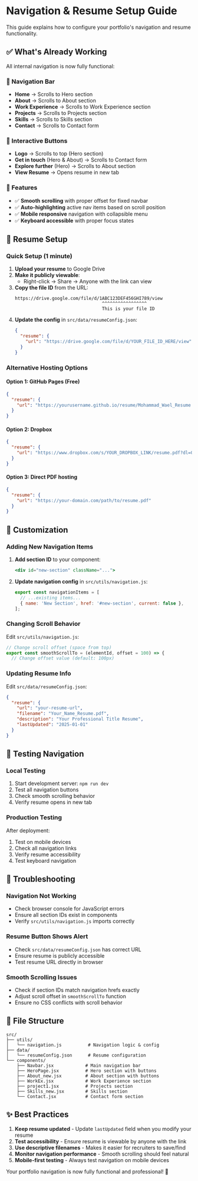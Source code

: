 # Navigation & Resume Setup Guide

This guide explains how to configure your portfolio's navigation and resume functionality.

## ✅ What's Already Working

All internal navigation is now fully functional:

### 🔗 Navigation Bar
- **Home** → Scrolls to Hero section
- **About** → Scrolls to About section  
- **Work Experience** → Scrolls to Work Experience section
- **Projects** → Scrolls to Projects section
- **Skills** → Scrolls to Skills section
- **Contact** → Scrolls to Contact form

### 🎯 Interactive Buttons
- **Logo** → Scrolls to top (Hero section)
- **Get in touch** (Hero & About) → Scrolls to Contact form
- **Explore further** (Hero) → Scrolls to About section
- **View Resume** → Opens resume in new tab

### 📱 Features
- ✅ **Smooth scrolling** with proper offset for fixed navbar
- ✅ **Auto-highlighting** active nav items based on scroll position
- ✅ **Mobile responsive** navigation with collapsible menu
- ✅ **Keyboard accessible** with proper focus states

## 📄 Resume Setup

### Quick Setup (1 minute)

1. **Upload your resume** to Google Drive
2. **Make it publicly viewable**:
   - Right-click → Share → Anyone with the link can view
3. **Copy the file ID** from the URL:
   ```
   https://drive.google.com/file/d/1ABC123DEF456GHI789/view
                                    ^^^^^^^^^^^^^^^^^
                                    This is your file ID
   ```
4. **Update the config** in `src/data/resumeConfig.json`:
   ```json
   {
     "resume": {
       "url": "https://drive.google.com/file/d/YOUR_FILE_ID_HERE/view"
     }
   }
   ```

### Alternative Hosting Options

#### Option 1: GitHub Pages (Free)
```json
{
  "resume": {
    "url": "https://yourusername.github.io/resume/Mohammad_Wael_Resume.pdf"
  }
}
```

#### Option 2: Dropbox
```json
{
  "resume": {
    "url": "https://www.dropbox.com/s/YOUR_DROPBOX_LINK/resume.pdf?dl=0"
  }
}
```

#### Option 3: Direct PDF hosting
```json
{
  "resume": {
    "url": "https://your-domain.com/path/to/resume.pdf"
  }
}
```

## 🔧 Customization

### Adding New Navigation Items

1. **Add section ID** to your component:
   ```jsx
   <div id="new-section" className="...">
   ```

2. **Update navigation config** in `src/utils/navigation.js`:
   ```javascript
   export const navigationItems = [
     // ...existing items...
     { name: 'New Section', href: '#new-section', current: false },
   ];
   ```

### Changing Scroll Behavior

Edit `src/utils/navigation.js`:
```javascript
// Change scroll offset (space from top)
export const smoothScrollTo = (elementId, offset = 100) => {
  // Change offset value (default: 100px)
```

### Updating Resume Info

Edit `src/data/resumeConfig.json`:
```json
{
  "resume": {
    "url": "your-resume-url",
    "filename": "Your_Name_Resume.pdf",
    "description": "Your Professional Title Resume",
    "lastUpdated": "2025-01-01"
  }
}
```

## 🚀 Testing Navigation

### Local Testing
1. Start development server: `npm run dev`
2. Test all navigation buttons
3. Check smooth scrolling behavior
4. Verify resume opens in new tab

### Production Testing
After deployment:
1. Test on mobile devices
2. Check all navigation links
3. Verify resume accessibility
4. Test keyboard navigation

## 🐛 Troubleshooting

### Navigation Not Working
- Check browser console for JavaScript errors
- Ensure all section IDs exist in components
- Verify `src/utils/navigation.js` imports correctly

### Resume Button Shows Alert
- Check `src/data/resumeConfig.json` has correct URL
- Ensure resume is publicly accessible
- Test resume URL directly in browser

### Smooth Scrolling Issues
- Check if section IDs match navigation hrefs exactly
- Adjust scroll offset in `smoothScrollTo` function
- Ensure no CSS conflicts with scroll behavior

## 📁 File Structure

```
src/
├── utils/
│   └── navigation.js          # Navigation logic & config
├── data/
│   └── resumeConfig.json      # Resume configuration
└── components/
    ├── Navbar.jsx            # Main navigation bar
    ├── HeroPage.jsx          # Hero section with buttons
    ├── About_new.jsx         # About section with buttons
    ├── WorkEx.jsx            # Work Experience section
    ├── project1.jsx          # Projects section
    ├── Skills_new.jsx        # Skills section
    └── Contact.jsx           # Contact form section
```

## ✨ Best Practices

1. **Keep resume updated** - Update `lastUpdated` field when you modify your resume
2. **Test accessibility** - Ensure resume is viewable by anyone with the link
3. **Use descriptive filenames** - Makes it easier for recruiters to save/find
4. **Monitor navigation performance** - Smooth scrolling should feel natural
5. **Mobile-first testing** - Always test navigation on mobile devices

Your portfolio navigation is now fully functional and professional! 🎉
